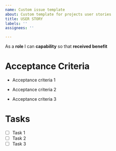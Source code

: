 ```yaml
---
name: Custom issue template
about: Custom template for projects user stories
title: USER STORY
labels: ''
assignees: ''

---
```


As a **role** I can **capability** so that **received benefit**


# Acceptance Criteria

- Acceptance criteria 1

- Acceptance criteria 2

- Acceptance criteria 3

# Tasks

- [ ] Task 1
- [ ] Task 2
- [ ] Task 3
